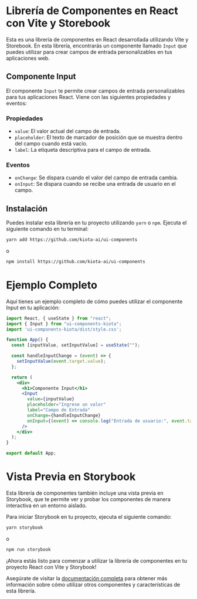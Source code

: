 # Librería de Componentes en React con Vite y Storebook

Esta es una librería de componentes en React desarrollada utilizando Vite y Storebook. En esta librería, encontrarás un componente llamado `Input` que puedes utilizar para crear campos de entrada personalizables en tus aplicaciones web.

## Componente Input

El componente `Input` te permite crear campos de entrada personalizables para tus aplicaciones React. Viene con las siguientes propiedades y eventos:

### Propiedades

- `value`: El valor actual del campo de entrada.
- `placeholder`: El texto de marcador de posición que se muestra dentro del campo cuando está vacío.
- `label`: La etiqueta descriptiva para el campo de entrada.

### Eventos

- `onChange`: Se dispara cuando el valor del campo de entrada cambia.
- `onInput`: Se dispara cuando se recibe una entrada de usuario en el campo.

## Instalación

Puedes instalar esta librería en tu proyecto utilizando `yarn` o `npm`. Ejecuta el siguiente comando en tu terminal:

```bash
yarn add https://github.com/kiota-ai/ui-components
```
o
```bash
npm install https://github.com/kiota-ai/ui-components
```

# Ejemplo Completo
Aquí tienes un ejemplo completo de cómo puedes utilizar el componente Input en tu aplicación:

```jsx
import React, { useState } from "react";
import { Input } from "ui-components-kiota";
import 'ui-components-kiota/dist/style.css';

function App() {
  const [inputValue, setInputValue] = useState("");

  const handleInputChange = (event) => {
    setInputValue(event.target.value);
  };

  return (
    <div>
      <h1>Componente Input</h1>
      <Input
        value={inputValue}
        placeholder="Ingrese un valor"
        label="Campo de Entrada"
        onChange={handleInputChange}
        onInput={(event) => console.log("Entrada de usuario:", event.target.value)}
      />
    </div>
  );
}

export default App;
```

# Vista Previa en Storybook
Esta librería de componentes también incluye una vista previa en Storybook, que te permite ver y probar los componentes de manera interactiva en un entorno aislado.

Para iniciar Storybook en tu proyecto, ejecuta el siguiente comando:

```bash
yarn storybook
```
o
```bash
npm run storybook
```

¡Ahora estás listo para comenzar a utilizar la librería de componentes en tu proyecto React con Vite y Storybook!

Asegúrate de visitar la [documentación completa](https://docs-storybook-ui.netlify.app) para obtener más información sobre cómo utilizar otros componentes y características de esta librería.